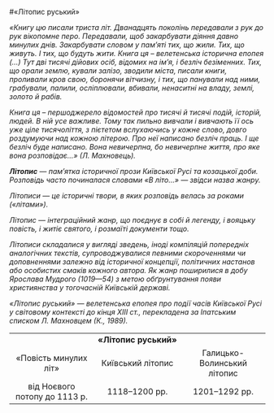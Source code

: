 #«Літопис руський»

<p><i>«Книгу цю писали триста літ. Дванадцять поколінь передавали з рук до рук вікопомне перо. Передавали, щоб закарбувати діяння давно минулих днів. Закарбувати словом у пам’яті тих, що жили. Тих, що живуть. І тих, що будуть жити. 
Книга ця – велетенська історична епопея (…) Тут дві тисячі дійових осіб, відомих на ім’я, і безліч безіменних. Тих, що орали землю, кували залізо, зводили міста, писали книги, проливали кров свою, боронячи вітчизну, і тих, що панували над ними, грабували, палили, осліплювали, вбивали, ненаситні на владу, землі, золото й рабів.</i></p>
<p><i>Книга ця – першоджерело відомостей про тисячі й тисячі подій, історій, людей. В ній усе важливе. Тому так пильно вивчали і вивчають її ось уже ціле тисячоліття, з пієтетом вслухаючись у кожне слово, довго роздумуючи над кожною літерою. Про неї написано безліч праць. І ще безліч буде написано. Вона невичерпна, бо невичерпне життя, про яке вона розповідає…» (Л. Махновець).<i></p>

<p><b>Літопис</b> — пам’ятка історичної прози Київської Русі та козацької доби. Розповідь часто починалася словами «В літо...» — звідси назва жанру.</p> 
<p>Літописи — це історичні твори, в яких розповідь велась за роками («літами»).</p>
<p>Літопис — інтеграційний жанр, що поєднує в собі й легенду, і вояцьку повість, і житіє святого, і розмаїті документи тощо.</p> 
<p>Літописи складалися у вигляді зведень, іноді компіляцій попередніх аналогічних текстів, супроводжувалися певними скороченнями чи доповненнями залежно від історичної концепції, політичних настанов або особистих смаків кожного автора. Як жанр поширилися в добу Ярослава Мудрого (1019—54) з метою обґрунтування появи християнства у тогочасній Київській державі.<p> 
<p>«Літопис руський» — велетенська епопея про події часів Київської Русі у світовому контексті до кінця XIII ст., перекладена за Іпатським списком Л. Махновцем (К., 1989).</p>

<table>
  <tr>
    <td colspan="3">
      <center><b>«Літопис руський»</b></center>
    </td>
    <tr>
      <td width="33%">
        <center>«Повість минулих літ»</center>
      </td>
      <td width="34%">
        <center>Київський літопис</center>
      </td>
      <td width="33%">
        <center>Галицько-Волинський літопис</center>
      </td>  
    </tr>
    <tr>
      <td>
        <center>від Ноєвого потопу до 1113 р.</center>
      </td>
      <td>
        <center>1118–1200 рр.</center>
      </td>
      <td>
        <center>1201–1292 рр.</center>
      </td>  
    </tr>   
</table> 

